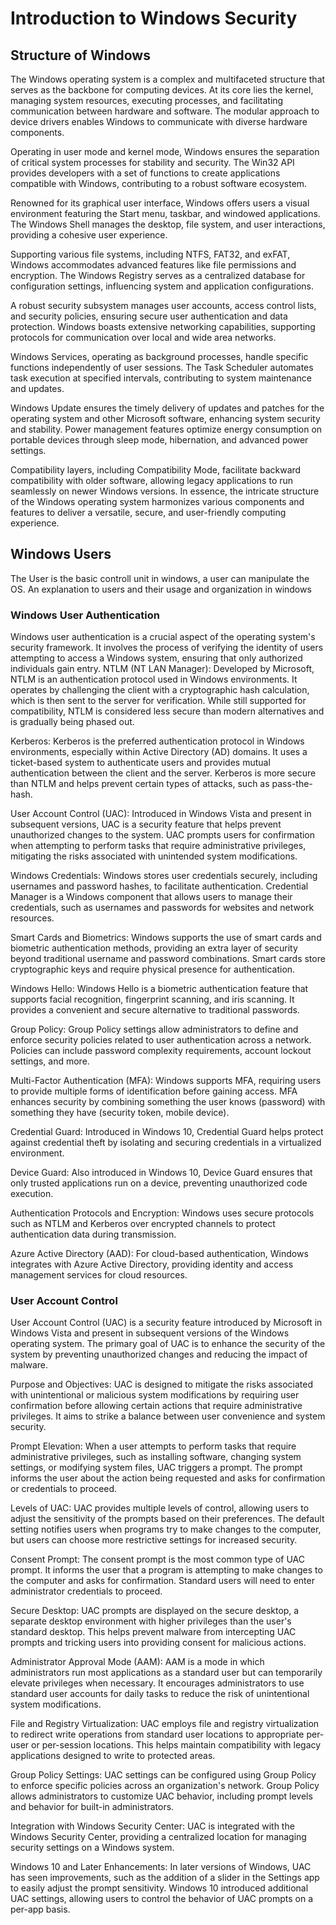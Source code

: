 # Introduction to Windows Security

## Structure of Windows
The Windows operating system is a complex and multifaceted structure that serves as the backbone for computing devices. At its core lies the kernel, managing system resources, executing processes, and facilitating communication between hardware and software. The modular approach to device drivers enables Windows to communicate with diverse hardware components.

Operating in user mode and kernel mode, Windows ensures the separation of critical system processes for stability and security. The Win32 API provides developers with a set of functions to create applications compatible with Windows, contributing to a robust software ecosystem.

Renowned for its graphical user interface, Windows offers users a visual environment featuring the Start menu, taskbar, and windowed applications. The Windows Shell manages the desktop, file system, and user interactions, providing a cohesive user experience.

Supporting various file systems, including NTFS, FAT32, and exFAT, Windows accommodates advanced features like file permissions and encryption. The Windows Registry serves as a centralized database for configuration settings, influencing system and application configurations.

A robust security subsystem manages user accounts, access control lists, and security policies, ensuring secure user authentication and data protection. Windows boasts extensive networking capabilities, supporting protocols for communication over local and wide area networks.

Windows Services, operating as background processes, handle specific functions independently of user sessions. The Task Scheduler automates task execution at specified intervals, contributing to system maintenance and updates.

Windows Update ensures the timely delivery of updates and patches for the operating system and other Microsoft software, enhancing system security and stability. Power management features optimize energy consumption on portable devices through sleep mode, hibernation, and advanced power settings.

Compatibility layers, including Compatibility Mode, facilitate backward compatibility with older software, allowing legacy applications to run seamlessly on newer Windows versions. In essence, the intricate structure of the Windows operating system harmonizes various components and features to deliver a versatile, secure, and user-friendly computing experience.

## Windows Users
The User is the basic controll unit in windows, a user can manipulate the OS.
An explanation to users and their usage and organization in windows

### Windows User Authentication
Windows user authentication is a crucial aspect of the operating system's security framework. It involves the process of verifying the identity of users attempting to access a Windows system, ensuring that only authorized individuals gain entry.
NTLM (NT LAN Manager):
Developed by Microsoft, NTLM is an authentication protocol used in Windows environments.
It operates by challenging the client with a cryptographic hash calculation, which is then sent to the server for verification.
While still supported for compatibility, NTLM is considered less secure than modern alternatives and is gradually being phased out.

Kerberos:
Kerberos is the preferred authentication protocol in Windows environments, especially within Active Directory (AD) domains.
It uses a ticket-based system to authenticate users and provides mutual authentication between the client and the server.
Kerberos is more secure than NTLM and helps prevent certain types of attacks, such as pass-the-hash.

User Account Control (UAC):
Introduced in Windows Vista and present in subsequent versions, UAC is a security feature that helps prevent unauthorized changes to the system.
UAC prompts users for confirmation when attempting to perform tasks that require administrative privileges, mitigating the risks associated with unintended system modifications.

Windows Credentials:
Windows stores user credentials securely, including usernames and password hashes, to facilitate authentication.
Credential Manager is a Windows component that allows users to manage their credentials, such as usernames and passwords for websites and network resources.

Smart Cards and Biometrics:
Windows supports the use of smart cards and biometric authentication methods, providing an extra layer of security beyond traditional username and password combinations.
Smart cards store cryptographic keys and require physical presence for authentication.

Windows Hello:
Windows Hello is a biometric authentication feature that supports facial recognition, fingerprint scanning, and iris scanning.
It provides a convenient and secure alternative to traditional passwords.

Group Policy:
Group Policy settings allow administrators to define and enforce security policies related to user authentication across a network.
Policies can include password complexity requirements, account lockout settings, and more.

Multi-Factor Authentication (MFA):
Windows supports MFA, requiring users to provide multiple forms of identification before gaining access.
MFA enhances security by combining something the user knows (password) with something they have (security token, mobile device).

Credential Guard:
Introduced in Windows 10, Credential Guard helps protect against credential theft by isolating and securing credentials in a virtualized environment.

Device Guard:
Also introduced in Windows 10, Device Guard ensures that only trusted applications run on a device, preventing unauthorized code execution.

Authentication Protocols and Encryption:
Windows uses secure protocols such as NTLM and Kerberos over encrypted channels to protect authentication data during transmission.

Azure Active Directory (AAD):
For cloud-based authentication, Windows integrates with Azure Active Directory, providing identity and access management services for cloud resources.

### User Account Control
User Account Control (UAC) is a security feature introduced by Microsoft in Windows Vista and present in subsequent versions of the Windows operating system. The primary goal of UAC is to enhance the security of the system by preventing unauthorized changes and reducing the impact of malware.

Purpose and Objectives:
UAC is designed to mitigate the risks associated with unintentional or malicious system modifications by requiring user confirmation before allowing certain actions that require administrative privileges.
It aims to strike a balance between user convenience and system security.

Prompt Elevation:
When a user attempts to perform tasks that require administrative privileges, such as installing software, changing system settings, or modifying system files, UAC triggers a prompt.
The prompt informs the user about the action being requested and asks for confirmation or credentials to proceed.

Levels of UAC:
UAC provides multiple levels of control, allowing users to adjust the sensitivity of the prompts based on their preferences.
The default setting notifies users when programs try to make changes to the computer, but users can choose more restrictive settings for increased security.

Consent Prompt:
The consent prompt is the most common type of UAC prompt. It informs the user that a program is attempting to make changes to the computer and asks for confirmation.
Standard users will need to enter administrator credentials to proceed.

Secure Desktop:
UAC prompts are displayed on the secure desktop, a separate desktop environment with higher privileges than the user's standard desktop.
This helps prevent malware from intercepting UAC prompts and tricking users into providing consent for malicious actions.

Administrator Approval Mode (AAM):
AAM is a mode in which administrators run most applications as a standard user but can temporarily elevate privileges when necessary.
It encourages administrators to use standard user accounts for daily tasks to reduce the risk of unintentional system modifications.

File and Registry Virtualization:
UAC employs file and registry virtualization to redirect write operations from standard user locations to appropriate per-user or per-session locations.
This helps maintain compatibility with legacy applications designed to write to protected areas.

Group Policy Settings:
UAC settings can be configured using Group Policy to enforce specific policies across an organization's network.
Group Policy allows administrators to customize UAC behavior, including prompt levels and behavior for built-in administrators.

Integration with Windows Security Center:
UAC is integrated with the Windows Security Center, providing a centralized location for managing security settings on a Windows system.

Windows 10 and Later Enhancements:
In later versions of Windows, UAC has seen improvements, such as the addition of a slider in the Settings app to easily adjust the prompt sensitivity.
Windows 10 introduced additional UAC settings, allowing users to control the behavior of UAC prompts on a per-app basis.
